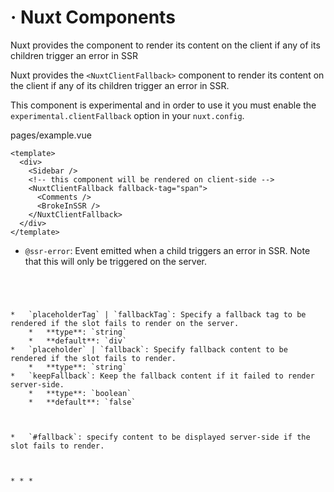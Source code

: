 # <NuxtClientFallback> · Nuxt Components
Nuxt provides the <NuxtClientFallback> component to render its content on the client if any of its children trigger an error in SSR

Nuxt provides the `<NuxtClientFallback>` component to render its content on the client if any of its children trigger an error in SSR.

This component is experimental and in order to use it you must enable the `experimental.clientFallback` option in your `nuxt.config`.

pages/example.vue

```
<template>
  <div>
    <Sidebar />
    <!-- this component will be rendered on client-side -->
    <NuxtClientFallback fallback-tag="span">
      <Comments />
      <BrokeInSSR />
    </NuxtClientFallback>
  </div>
</template>

```


*   `@ssr-error`: Event emitted when a child triggers an error in SSR. Note that this will only be triggered on the server.
    
    ```
<template>
  <NuxtClientFallback @ssr-error="logSomeError">
    <!-- ... -->
  </NuxtClientFallback>
</template>

```

    

*   `placeholderTag` | `fallbackTag`: Specify a fallback tag to be rendered if the slot fails to render on the server.
    *   **type**: `string`
    *   **default**: `div`
*   `placeholder` | `fallback`: Specify fallback content to be rendered if the slot fails to render.
    *   **type**: `string`
*   `keepFallback`: Keep the fallback content if it failed to render server-side.
    *   **type**: `boolean`
    *   **default**: `false`

```
  <template>
    <!-- render <span>Hello world</span> server-side if the default slot fails to render -->
    <NuxtClientFallback fallback-tag="span" fallback="Hello world">
      <BrokeInSsr />
    </NuxtClientFallback>
  </template>

```


*   `#fallback`: specify content to be displayed server-side if the slot fails to render.

```
<template>
  <NuxtClientFallback>
    <!-- ... -->
    <template #fallback>
      <!-- this will be rendered on server side if the default slot fails to render in ssr -->
      <p>Hello world</p>
    </template>
  </NuxtClientFallback>
</template>

```


* * *